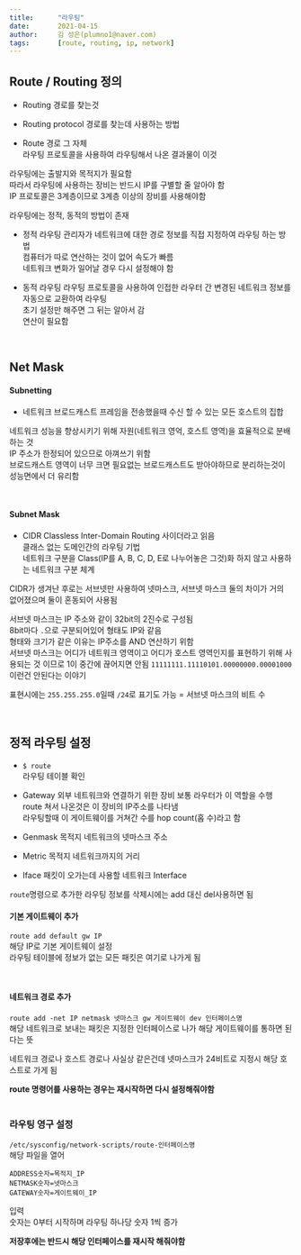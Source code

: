 ```yaml
---
title:      "라우팅"
date:       2021-04-15
author:     김 성은(plumno1@naver.com)
tags:       [route, routing, ip, network]
---
```


## Route / Routing 정의

* Routing
  경로를 찾는것  

* Routing protocol
  경로를 찾는데 사용하는 방법  

* Route
  경로 그 자체  
  라우팅 프로토콜을 사용하여 라우팅해서 나온 결과물이 이것  

라우팅에는 출발지와 목적지가 필요함  
따라서 라우팅에 사용하는 장비는 반드시 IP를 구별할 줄 알아야 함  
IP 프로토콜은 3계층이므로 3계층 이상의 장비를 사용해야함  
  
라우팅에는 정적, 동적의 방법이 존재  

* 정적 라우팅
  관리자가 네트워크에 대한 경로 정보를 직접 지정하여 라우팅 하는 방법  
  컴퓨터가 따로 연산하는 것이 없어 속도가 빠름  
  네트워크 변화가 일어날 경우 다시 설정해야 함  

* 동적 라우팅
  라우팅 프로토콜을 사용하여 인접한 라우터 간 변경된 네트워크 정보를 자동으로 교환하여 라우팅  
  초기 설정만 해주면 그 뒤는 알아서 감  
  연산이 필요함  

&nbsp;

## Net Mask

#### Subnetting

* 네트워크
  브로드캐스트 프레임을 전송했을때 수신 할 수 있는 모든 호스트의 집합

네트워크 성능을 향상시키기 위해 자원(네트워크 영억, 호스트 영역)을 효율적으로 분배하는 것  
IP 주소가 한정되어 있으므로 아껴쓰기 위함  
브로드캐스트 영역이 너무 크면 필요없는 브로드캐스트도 받아야하므로 분리하는것이 성능면에서 더 유리함  

&nbsp;

#### Subnet Mask

* CIDR
  Classless Inter-Domain Routing
  사이더라고 읽음  
  클래스 없는 도메인간의 라우팅 기법  
  네트워크 구분을 Class(IP를 A, B, C, D, E로 나누어놓은 그것)화 하지 않고 사용하는 네트워크 구분 체계  

CIDR가 생겨난 후로는 서브넷만 사용하여 넷마스크, 서브넷 마스크 둘의 차이가 거의 없어졌으며 둘이 혼동되어 사용됨  

서브넷 마스크는 IP 주소와 같이 32bit의 2진수로 구성됨  
8bit마다 `.`으로 구분되어있어 형태도 IP와 같음  
형태와 크기가 같은 이유는 IP주소를 AND 연산하기 위함  
서브넷 마스크는 어디가 네트워크 영역이고 어디가 호스트 영역인지를 표현하기 위해 사용되는 것 이므로 1이 중간에 끊어지면 안됨 `11111111.11110101.00000000.00001000` 이런건 안된다는 이야기  

표현시에는 `255.255.255.0`일때 `/24`로 표기도 가능 = 서브넷 마스크의 비트 수

&nbsp;

## 정적 라우팅 설정

* `$ route`  
  라우팅 테이블 확인  
  
* Gateway
  외부 네트워크와 연결하기 위한 장비 보통 라우터가 이 역할을 수행  
  route 쳐서 나온것은 이 장비의 IP주소를 나타냄  
  라우팅할때 이 게이트웨이를 거쳐간 수를 hop count(홉 수)라고 함  
  
* Genmask
  목적지 네트워크의 넷마스크 주소  
  
* Metric
  목적지 네트워크까지의 거리  
  
* Iface
  패킷이 오가는데 사용할 네트워크 Interface  
  
`route`명령으로 추가한 라우팅 정보를 삭제시에는 add 대신 del사용하면 됨  

#### 기본 게이트웨이 추가
  
`route add default gw IP`  
해당 IP로 기본 게이트웨이 설정  
라우팅 테이블에 정보가 없는 모든 패킷은 여기로 나가게 됨  

&nbsp;

#### 네트워크 경로 추가
  
`route add -net IP netmask 넷마스크 gw 게이트웨이 dev 인터페이스명`  
해당 네트워크로 보내는 패킷은 지정한 인터페이스로 나가 해당 게이트웨이를 통하면 된다는 뜻  
  
네트워크 경로나 호스트 경로나 사실상 같은건데 넷마스크가 24비트로 지정시 해당 호스트로 가게 됨  

**route 명령어를 사용하는 경우는 재시작하면 다시 설정해줘야함**  
&nbsp;

### 라우팅 영구 설정

`/etc/sysconfig/network-scripts/route-인터페이스명`  
해당 파일을 열어 
```
ADDRESS숫자=목적지_IP
NETMASK숫자=넷마스크
GATEWAY숫자=게이트웨이_IP
```
입력  
숫자는 0부터 시작하며 라우팅 하나당 숫자 1씩 증가  
  
**저장후에는 반드시 해당 인터페이스를 재시작 해줘야함**  
  
&nbsp;

